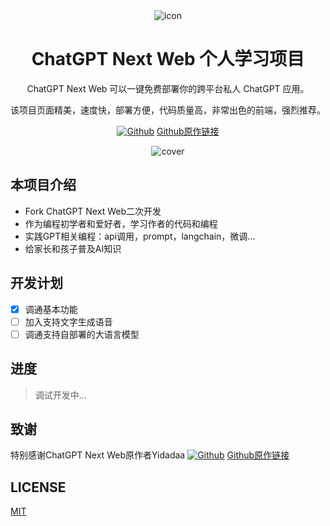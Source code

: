 <div align="center">
<img src="./docs/images/icon.svg" alt="icon"/>

<h1 align="center">ChatGPT Next Web 个人学习项目</h1>

ChatGPT Next Web 可以一键免费部署你的跨平台私人 ChatGPT 应用。

该项目页面精美，速度快，部署方便，代码质量高，非常出色的前端，强烈推荐。

[![Github](https://github.githubassets.com/favicons/favicon.svg)](https://github.com/Yidadaa/ChatGPT-Next-Web)
 [Github原作链接](https://github.com/Yidadaa/ChatGPT-Next-Web)

![cover](./docs/images/cover.png)

</div>

## 本项目介绍

- Fork ChatGPT Next Web二次开发
- 作为编程初学者和爱好者，学习作者的代码和编程
- 实践GPT相关编程：api调用，prompt，langchain，微调...
- 给家长和孩子普及AI知识

## 开发计划
- [x] 调通基本功能
- [ ] 加入支持文字生成语音
- [ ] 调通支持自部署的大语言模型

## 进度

> 调试开发中...

## 致谢
特别感谢ChatGPT Next Web原作者Yidadaa
[![Github](https://github.githubassets.com/favicons/favicon.svg)](https://github.com/Yidadaa/ChatGPT-Next-Web)
 [Github原作链接](https://github.com/Yidadaa/ChatGPT-Next-Web)

## LICENSE

[MIT](https://opensource.org/license/mit/)
